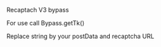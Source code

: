 Recaptach V3 bypass


For use call Bypass.getTk()

Replace string by your postData and recaptcha URL
